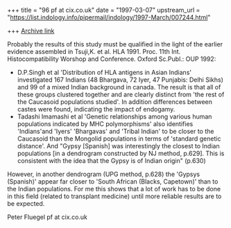 +++
title = "96 pf at cix.co.uk"
date = "1997-03-07"
upstream_url = "https://list.indology.info/pipermail/indology/1997-March/007244.html"

+++
[Archive link](https://list.indology.info/pipermail/indology/1997-March/007244.html)

Probably the results of this study must be qualified in the light of the
earlier evidence assembled in Tsuji,K. et al. HLA 1991. Proc. 11th Int.
Histocompatibility Worshop and Conference. Oxford Sc.Publ.: OUP 1992:

- D.P.Singh et al 'Distribution of HLA antigens in Asian Indians'
investigated 167 Indians (48 Bhargava, 72 Iyer, 47 Punjabis: Delhi Sikhs)
and 99 of a mixed Indian background in canada. The result is that all of
these groups clustered together and are clearly distinct from 'the rest of
the Caucasoid populations studied'. In addition differences between castes
were found, indicating the impact of endogamy.
- Tadashi Imamashi et al 'Genetic relationships among various human
populations indicated by MHC polymorphisms' also identifies 'Indians'and
'Iyers' 'Bhargavas' and 'Tribal Indian' to be closer to the Caucasoid than
the Mongolid populations in terms of 'standard genetic distance'. And
"Gypsy [Spanish] was interestingly the closest to Indian populations [in a
dendrogram constructed by NJ method, p.629]. This is consistent with the
idea that the Gypsy is of Indian origin" (p.630)

However, in another dendrogram (UPG method, p.628) the 'Gypsys (Spanish)'
appear far closer to 'South African (Blacks, Capetown)' than to the Indian
populations. For me this shows that a lot of work has to be done in this
field (related to transplant medicine) until more reliable results are to
be expected.

Peter Fluegel
pf at cix.co.uk




